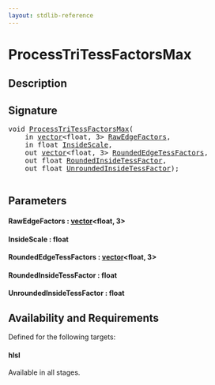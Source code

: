 ```yaml
---
layout: stdlib-reference
---
```


# ProcessTriTessFactorsMax

## Description





## Signature 

<pre>
<span class="code_keyword">void</span> <a href="processtritessfactorsmax-07ael">ProcessTriTessFactorsMax</a>(
    <span class="code_keyword">in</span> <a href="../types/vector/index" class="code_type">vector</a>&lt;<span class="code_keyword">float</span>, 3&gt; <a href="processtritessfactorsmax-07ael#decl-RawEdgeFactors" class="code_param">RawEdgeFactors</a>,
    <span class="code_keyword">in</span> <span class="code_keyword">float</span> <a href="processtritessfactorsmax-07ael#decl-InsideScale" class="code_param">InsideScale</a>,
    <span class="code_keyword">out</span> <a href="../types/vector/index" class="code_type">vector</a>&lt;<span class="code_keyword">float</span>, 3&gt; <a href="processtritessfactorsmax-07ael#decl-RoundedEdgeTessFactors" class="code_param">RoundedEdgeTessFactors</a>,
    <span class="code_keyword">out</span> <span class="code_keyword">float</span> <a href="processtritessfactorsmax-07ael#decl-RoundedInsideTessFactor" class="code_param">RoundedInsideTessFactor</a>,
    <span class="code_keyword">out</span> <span class="code_keyword">float</span> <a href="processtritessfactorsmax-07ael#decl-UnroundedInsideTessFactor" class="code_param">UnroundedInsideTessFactor</a>);

</pre>

## Parameters

####  <a id="decl-RawEdgeFactors"></a>RawEdgeFactors  : [vector](../types/vector/index)\<float, 3\>
####  <a id="decl-InsideScale"></a>InsideScale  : float
####  <a id="decl-RoundedEdgeTessFactors"></a>RoundedEdgeTessFactors  : [vector](../types/vector/index)\<float, 3\>
####  <a id="decl-RoundedInsideTessFactor"></a>RoundedInsideTessFactor  : float
####  <a id="decl-UnroundedInsideTessFactor"></a>UnroundedInsideTessFactor  : float

## Availability and Requirements

Defined for the following targets:

#### hlsl
Available in all stages.



